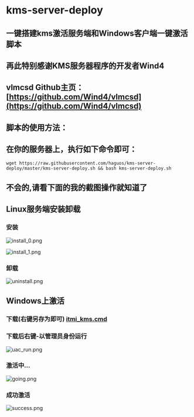 # kms-server-deploy

## 一键搭建kms激活服务端和Windows客户端一键激活脚本

## 再此特别感谢KMS服务器程序的开发者Wind4

## vlmcsd Github主页：[https://github.com/Wind4/vlmcsd](https://github.com/Wind4/vlmcsd)

## 脚本的使用方法：

## 在你的服务器上，执行如下命令即可：

```shell
wget https://raw.githubusercontent.com/haguos/kms-server-deploy/master/kms-server-deploy.sh && bash kms-server-deploy.sh
```

## 不会的,请看下面的我的截图操作就知道了

## Linux服务端安装卸载

### 安装

![install_0.png](https://github.com/haguos/kms-server-deploy/blob/master/image/install_0.png)

![install_1.png](https://github.com/haguos/kms-server-deploy/blob/master/image/install_1.png)

### 卸载

![uninstall.png](https://github.com/haguos/kms-server-deploy/blob/master/image/uninstall.png)

## Windows上激活

### 下载(右键另存为即可) [itmi_kms.cmd](https://github.com/haguos/kms-server-deploy/blob/master/itmi_kms.cmd)

### 下载后右键-以管理员身份运行
![uac_run.png](https://github.com/haguos/kms-server-deploy/blob/master/image/uac_run.png)

### 激活中...
![going.png](https://github.com/haguos/kms-server-deploy/blob/master/image/going.png)

### 成功激活
![success.png](https://github.com/haguos/kms-server-deploy/blob/master/image/success.png)
